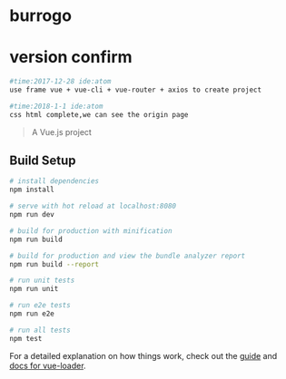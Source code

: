 # burrogo

# version confirm
``` bash
#time:2017-12-28 ide:atom
use frame vue + vue-cli + vue-router + axios to create project

#time:2018-1-1 ide:atom
css html complete,we can see the origin page
```
> A Vue.js project

## Build Setup

``` bash
# install dependencies
npm install

# serve with hot reload at localhost:8080
npm run dev

# build for production with minification
npm run build

# build for production and view the bundle analyzer report
npm run build --report

# run unit tests
npm run unit

# run e2e tests
npm run e2e

# run all tests
npm test
```

For a detailed explanation on how things work, check out the [guide](http://vuejs-templates.github.io/webpack/) and [docs for vue-loader](http://vuejs.github.io/vue-loader).
